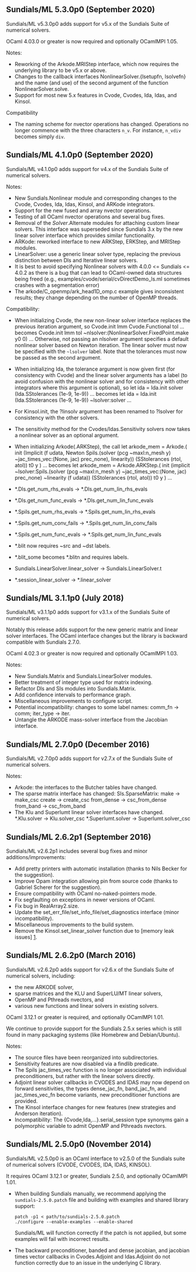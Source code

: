 Sundials/ML 5.3.0p0 (September 2020)
------------------------------------
Sundials/ML v5.3.0p0 adds support for v5.x of the Sundials Suite of
numerical solvers.

OCaml 4.03.0 or greater is now required and optionally OCamlMPI 1.05.

Notes:
* Reworking of the Arkode.MRIStep interface, which now requires the 
  underlying library to be v5.x or above.
* Changes to the callback interfaces NonlinearSolver.{lsetupfn, lsolvefn} 
  and the name (and use) of the second argument of the function 
  NonlinearSolver.solve.
* Support for most new 5.x features in Cvode, Cvodes, Ida, Idas, and Kinsol.

Compatibility
* The naming scheme for nvector operations has changed. Operations no longer 
  commence with the three characters `n_v`. For instance, `n_vdiv` becomes 
  simply `div`.

Sundials/ML 4.1.0p0 (September 2020)
------------------------------------
Sundials/ML v4.1.0p0 adds support for v4.x of the Sundials Suite of
numerical solvers.

Notes:
* New Sundials.Nonlinear module and corresponding changes to the Cvode, 
  Cvodes, Ida, Idas, Kinsol, and ARKode integrators.
* Support for the new fused and array nvector operations.
* Testing of all OCaml nvector operations and several bug fixes.
* Removal of the _Solver_.Alternate modules for attaching custom linear
  solvers. This interface was superseded since Sundials 3.x by the new 
  linear solver interface which provides similar functionality.
* ARKode: reworked interface to new ARKStep, ERKStep, and MRIStep modules.
* LinearSolver: use a generic linear solver type, replacing the previous 
  distinction between Dls and Iterative linear solvers.
* It is best to avoid specifying Nonlinear solvers with 4.0.0 <= Sundials <= 
  4.0.2 as there is a bug that can lead to OCaml-owned data structures being 
  freed (e.g., examples/cvode/serial/cvDirectDemo_ls.ml sometimes crashes 
  with a segmentation error)
* The arkode/C_openmp/ark_head1D_omp.c example gives inconsistent results; 
  they change depending on the number of OpenMP threads.

Compatibility:
* When initializing Cvode, the new non-linear solver interface replaces the 
  previous iteration argument, so
    Cvode.init lmm Cvode.Functional tol ...
  becomes
    Cvode.init lmm tol ~nlsolver:(NonlinearSolver.FixedPoint.make y0 0) ...
  Otherwise, not passing an nlsolver argument specifies a default nonlinear 
  solver based on Newton iteration. The linear solver must now be specified 
  with the `~lsolver` label. Note that the tolerances must now be passed as 
  the second argument.

* When initializing Ida, the tolerance argument is now given first (for 
  consistency with Cvode) and the linear solver arguments has a label (to 
  avoid confusion with the nonlinear solver and for consistency with other
  integrators where this argument is optional), so
    let ida = Ida.init solver (Ida.SStolerances (1e-9, 1e-9)) ...
  becomes
    let ida = Ida.init (Ida.SStolerances (1e-9, 1e-9)) ~lsolver:solver ...

* For Kinsol.init, the ?linsolv argument has been renamed to ?lsolver for 
  consistency with the other solvers.

* The sensitivity method for the Cvodes/Idas.Sensitivity solvers now takes a 
  nonlinear solver as an optional argument.

* When initializing Arkode(.ARKStep), the call
    let arkode_mem = Arkode.(
      init
        (Implicit (f udata,
                   Newton Spils.(solver (pcg ~maxl:n_mesh y)
                                        ~jac_times_vec:(None, jac)
                                        prec_none),
                   linearity))
        (SStolerances (rtol, atol))
        t0
        y
    ) ...
  becomes
    let arkode_mem = Arkode.ARKStep.(
      init
        (implicit
          ~lsolver:Spils.(solver (pcg ~maxl:n_mesh y)
                                 ~jac_times_vec:(None, jac)
                                 prec_none)
          ~linearity
          (f udata))
        (SStolerances (rtol, atol))
        t0
        y
    ) ...

* *.Dls.get_num_rhs_evals -> *.Dls.get_num_lin_rhs_evals
* *.Dls.get_num_func_evals -> *.Dls.get_num_lin_func_evals
* *.Spils.get_num_rhs_evals -> *.Spils.get_num_lin_rhs_evals
* *.Spils.get_num_conv_fails -> *.Spils.get_num_lin_conv_fails
* *.Spils.get_num_func_evals -> *.Spils.get_num_lin_func_evals

* *.blit now requires ~src and ~dst labels.
* *.blit_some becomes *.blitn and requires labels.

* Sundials.LinearSolver.linear_solver -> Sundials.LinearSolver.t
* *.session_linear_solver -> *.linear_solver

Sundials/ML 3.1.1p0 (July 2018)
------------------------------------
Sundials/ML v3.1.1p0 adds support for v3.1.x of the Sundials Suite of
numerical solvers.

Notably this release adds support for the new generic matrix and linear 
solver interfaces. The OCaml interface changes but the library is backward 
compatible with Sundials 2.7.0.

OCaml 4.02.3 or greater is now required and optionally OCamlMPI 1.03.

Notes:
* New Sundials.Matrix and Sundials.LinearSolver modules.
* Better treatment of integer type used for matrix indexing.
* Refactor Dls and Sls modules into Sundials.Matrix.
* Add confidence intervals to performance graph.
* Miscellaneous improvements to configure script.
* Potential incompatibility: changes to some label names: comm_fn -> comm;
  iter_type -> iter.
* Untangle the ARKODE mass-solver interface from the Jacobian interface.

Sundials/ML 2.7.0p0 (December 2016)
------------------------------------
Sundials/ML v2.7.0p0 adds support for v2.7.x of the Sundials Suite of
numerical solvers.

Notes:
* Arkode: the interfaces to the Butcher tables have changed.
* The sparse matrix interface has changed:
  Sls.SparseMatrix:
    make       -> make_csc
    create     -> create_csc
    from_dense -> csc_from_dense
    from_band  -> csc_from_band
* The Klu and Superlumt linear solver interfaces have changed.
    *.Klu.solver -> Klu.solver_csc
    *.Superlumt.solver -> Superlumt.solver_csc

Sundials/ML 2.6.2p1 (September 2016)
------------------------------------
Sundials/ML v2.6.2p1 includes several bug fixes and minor 
additions/improvements:
* Add pretty printers with automatic installation
  (thanks to Nils Becker for the suggestion).
* Improve Opam integration allowing pin from source code
  (thanks to Gabriel Scherer for the suggestion).
* Ensure compatibility with OCaml no-naked-pointers mode.
* Fix segfaulting on exceptions in newer versions of OCaml.
* Fix bug in RealArray2.size.
* Update the set_err_file/set_info_file/set_diagnostics interface
  (minor incompatibility).
* Miscellaneous improvements to the build system.
* Remove the Kinsol.set_linear_solver function due to
  [memory leak issues] [1].

[1]: http://sundials.2283335.n4.nabble.com/KINSOL-documentation-td4653693.html

Sundials/ML 2.6.2p0 (March 2016)
--------------------------------
Sundials/ML v2.6.2p0 adds support for v2.6.x of the Sundials Suite of
numerical solvers, including:
* the new ARKODE solver,
* sparse matrices and the KLU and SuperLU/MT linear solvers,
* OpenMP and Pthreads nvectors, and
* various new functions and linear solvers in existing solvers.

OCaml 3.12.1 or greater is required, and optionally OCamlMPI 1.01.

We continue to provide support for the Sundials 2.5.x series which is still
found in many packaging systems (like Homebrew and Debian/Ubuntu).

Notes:
* The source files have been reorganized into subdirectories.
* Sensitivity features are now disabled via a findlib predicate.
* The Spils jac_times_vec function is no longer associated with individual
  preconditioners, but rather with the linear solvers directly.
* Adjoint linear solver callbacks in CVODES and IDAS may now depend on
  forward sensitivities, the types dense_jac_fn, band_jac_fn, and
  jac_times_vec_fn become variants, new preconditioner functions are
  provided.
* The Kinsol interface changes for new features (new strategies and Anderson
  iteration).
* Incompatibility: The {Cvode,Ida,...}.serial_session type synonyms gain a 
  polymorphic variable to admit OpenMP and Pthreads nvectors.

Sundials/ML 2.5.0p0 (November 2014)
-----------------------------------
Sundials/ML v2.5.0p0 is an OCaml interface to v2.5.0 of the Sundials suite
of numerical solvers (CVODE, CVODES, IDA, IDAS, KINSOL).

It requires OCaml 3.12.1 or greater, Sundials 2.5.0, and optionally
OCamlMPI 1.01.

* When building Sundials manually, we recommend applying the
  `sundials-2.5.0.patch` file and building with examples and shared library
  support:

      patch -p1 < path/to/sundials-2.5.0.patch
      ./configure --enable-examples --enable-shared

  Sundials/ML will function correctly if the patch is not applied, but some
  examples will fail with incorrect results.

* The backward preconditioner, banded and dense jacobian, and jacobian
  times vector callbacks in Cvodes.Adjoint and Idas.Adjoint do not function
  correctly due to an issue in the underlying C library.

